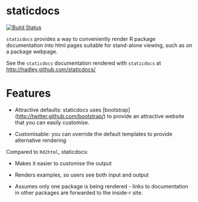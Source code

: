 # staticdocs

[![Build Status](https://travis-ci.org/hadley/staticdocs.png?branch=master)](https://travis-ci.org/hadley/staticdocs)

`staticdocs` provides a way to conveniently render R package documentation into html pages suitable for stand-alone viewing, such as on a package webpage.

See the `staticdocs` documentation rendered with `staticdocs` at http://hadley.github.com/staticdocs/

# Features

* Attractive defaults: staticdocs uses [bootstrap]
  (http://twitter.github.com/bootstrap/) to provide an attractive website that
  you can easily customise.

* Customisable: you can override the default templates to provide
  alternative rendering

Compared to `Rd2html`, staticdocs:

* Makes it easier to customise the output

* Renders examples, so users see both input and output

* Assumes only one package is being rendered - links to documentation in
  other packages are forwarded to the inside-r site.

